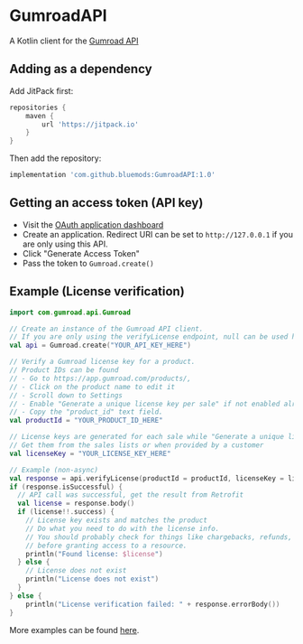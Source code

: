 # GumroadAPI
A Kotlin client for the [Gumroad API](https://app.gumroad.com/api)

## Adding as a dependency
Add JitPack first:

```groovy
repositories {
    maven {
        url 'https://jitpack.io'
    }
}
```

Then add the repository:
```groovy
implementation 'com.github.bluemods:GumroadAPI:1.0'
```

## Getting an access token (API key)
- Visit the [OAuth application dashboard](https://app.gumroad.com/oauth/applications/)
- Create an application. Redirect URI can be set to `http://127.0.0.1` if you are only using this API.
- Click "Generate Access Token"
- Pass the token to ```Gumroad.create()```

## Example (License verification)

```kotlin
import com.gumroad.api.Gumroad

// Create an instance of the Gumroad API client.
// If you are only using the verifyLicense endpoint, null can be used here
val api = Gumroad.create("YOUR_API_KEY_HERE")

// Verify a Gumroad license key for a product.
// Product IDs can be found
// - Go to https://app.gumroad.com/products/,
// - Click on the product name to edit it
// - Scroll down to Settings
// - Enable "Generate a unique license key per sale" if not enabled already
// - Copy the "product_id" text field.
val productId = "YOUR_PRODUCT_ID_HERE"

// License keys are generated for each sale while "Generate a unique license key per sale" is enabled for a product.
// Get them from the sales lists or when provided by a customer
val licenseKey = "YOUR_LICENSE_KEY_HERE"

// Example (non-async)
val response = api.verifyLicense(productId = productId, licenseKey = licenseKey).execute()
if (response.isSuccessful) {
  // API call was successful, get the result from Retrofit
  val license = response.body()
  if (license!!.success) {
    // License key exists and matches the product
    // Do what you need to do with the license info.
    // You should probably check for things like chargebacks, refunds, etc.
    // before granting access to a resource.
    println("Found license: $license")
  } else {
    // License does not exist
    println("License does not exist")
  }
} else {
    println("License verification failed: " + response.errorBody())
}
```

More examples can be found [here](/examples).